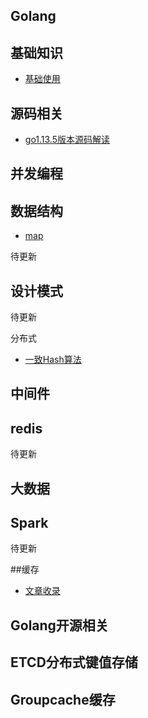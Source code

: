 ## Golang

## 基础知识
- [基础使用](https://github.com/friendlyhank/go-use)

## 源码相关

 - [go1.13.5版本源码解读](https://github.com/friendlyhank/go1.13.5-annotated)

## 并发编程

## 数据结构
- [map](https://github.com/friendlyhank/go-use/tree/master/map)

待更新

## 设计模式

待更新

分布式
- [一致Hash算法](https://github.com/friendlyhank/toBeTopgopher/blob/master/distributed_system/hash%E4%B8%80%E8%87%B4%E6%80%A7%E7%AE%97%E6%B3%95%E8%AE%B2%E8%A7%A3.md)



## 中间件

## redis
待更新

## 大数据

## Spark
待更新


##缓存

- [文章收录](https://github.com/friendlyhank/recruit)


## Golang开源相关

## ETCD分布式键值存储
## Groupcache缓存
